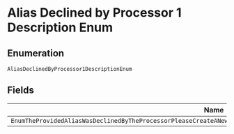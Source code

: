 
# Alias Declined by Processor 1 Description Enum

## Enumeration

`AliasDeclinedByProcessor1DescriptionEnum`

## Fields

| Name |
|  --- |
| `EnumTheProvidedAliasWasDeclinedByTheProcessorPleaseCreateANewOrderWithADifferentAliasKeyAndorAliasLabelAndTryAgain` |

